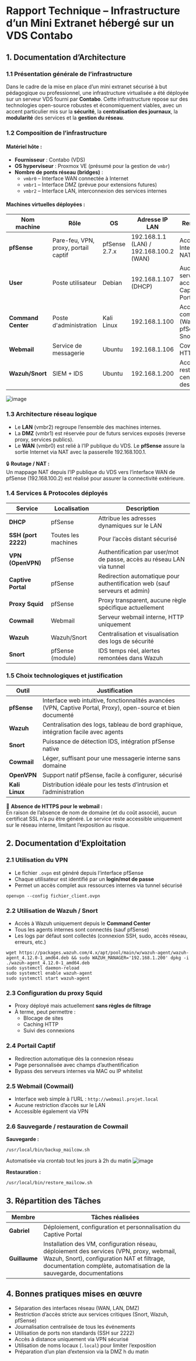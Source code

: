
# Rapport Technique – Infrastructure d’un Mini Extranet hébergé sur un VDS Contabo

## 1. Documentation d’Architecture

### 1.1 Présentation générale de l’infrastructure

Dans le cadre de la mise en place d’un mini extranet sécurisé à but pédagogique ou professionnel, une infrastructure virtualisée a été déployée sur un serveur VDS fourni par **Contabo**. Cette infrastructure repose sur des technologies open-source robustes et économiquement viables, avec un accent particulier mis sur la **sécurité**, la **centralisation des journaux**, la **modularité** des services et la **gestion du réseau**.

### 1.2 Composition de l’infrastructure

#### Matériel hôte :
- **Fournisseur** : Contabo (VDS)
- **OS hyperviseur** : Proxmox VE (présumé pour la gestion de `vmbr`)
- **Nombre de ponts réseau (bridges)** :
  - `vmbr0` – Interface WAN connectée à Internet
  - `vmbr1` – Interface DMZ (prévue pour extensions futures)
  - `vmbr2` – Interface LAN, interconnexion des services internes

#### Machines virtuelles déployées :

| Nom machine        | Rôle                  | OS         | Adresse IP LAN           | Remarques                        |
|--------------------|------------------------|------------|---------------------------|----------------------------------|
| **pfSense**        | Pare-feu, VPN, proxy, portail captif | pfSense 2.7.x | 192.168.1.1 (LAN) / 192.168.100.2 (WAN) | Accès Internet via NAT |
| **User**           | Poste utilisateur      | Debian     | 192.168.1.107 (DHCP)      | Aucun service, accès via Captive Portal |
| **Command Center** | Poste d'administration | Kali Linux | 192.168.1.100             | Accès complet (Wazuh, pfSense, Snort) |
| **Webmail**        | Service de messagerie  | Ubuntu     | 192.168.1.106             | Cowmail en HTTP |
| **Wazuh/Snort**    | SIEM + IDS             | Ubuntu     | 192.168.1.200             | Accès restreint, centralisation des logs |

![image](https://github.com/user-attachments/assets/ae9eb749-5016-48a6-9e15-8a7a2243f366)

### 1.3 Architecture réseau logique

- Le **LAN** (vmbr2) regroupe l’ensemble des machines internes.
- La **DMZ** (vmbr1) est réservée pour de futurs services exposés (reverse proxy, services publics).
- Le **WAN** (vmbr0) est relié à l’IP publique du VDS. Le **pfSense** assure la sortie Internet via NAT avec la passerelle 192.168.100.1.

🔒 **Routage / NAT :**  
Un mappage NAT depuis l’IP publique du VDS vers l’interface WAN de pfSense (192.168.100.2) est réalisé pour assurer la connectivité extérieure.

### 1.4 Services & Protocoles déployés

| Service             | Localisation       | Description |
|---------------------|--------------------|-------------|
| **DHCP**            | pfSense            | Attribue les adresses dynamiques sur le LAN |
| **SSH (port 2222)** | Toutes les machines| Pour l’accès distant sécurisé |
| **VPN (OpenVPN)**   | pfSense            | Authentification par user/mot de passe, accès au réseau LAN via tunnel |
| **Captive Portal**  | pfSense            | Redirection automatique pour authentification web (sauf serveurs et admin) |
| **Proxy Squid**     | pfSense            | Proxy transparent, aucune règle spécifique actuellement |
| **Cowmail**         | Webmail            | Serveur webmail interne, HTTP uniquement |
| **Wazuh**           | Wazuh/Snort        | Centralisation et visualisation des logs de sécurité |
| **Snort**           | pfSense (module)   | IDS temps réel, alertes remontées dans Wazuh |

### 1.5 Choix technologiques et justification

| Outil       | Justification |
|-------------|----------------|
| **pfSense** | Interface web intuitive, fonctionnalités avancées (VPN, Captive Portal, Proxy), open-source et bien documenté |
| **Wazuh**   | Centralisation des logs, tableau de bord graphique, intégration facile avec agents |
| **Snort**   | Puissance de détection IDS, intégration pfSense native |
| **Cowmail** | Léger, suffisant pour une messagerie interne sans domaine |
| **OpenVPN** | Support natif pfSense, facile à configurer, sécurisé |
| **Kali Linux** | Distribution idéale pour les tests d’intrusion et l’administration |

📝 **Absence de HTTPS pour le webmail :**  
En raison de l’absence de nom de domaine (et du coût associé), aucun certificat SSL n’a pu être généré. Le service reste accessible uniquement sur le réseau interne, limitant l’exposition au risque.

## 2. Documentation d’Exploitation

### 2.1 Utilisation du VPN

- Le fichier `.ovpn` est généré depuis l’interface pfSense
- Chaque utilisateur est identifié par un **login/mot de passe**
- Permet un accès complet aux ressources internes via tunnel sécurisé

```
openvpn --config fichier_client.ovpn
```

### 2.2 Utilisation de Wazuh / Snort

- Accès à Wazuh uniquement depuis le **Command Center**
- Tous les agents internes sont connectés (sauf pfSense)
- Les logs par défaut sont collectés (connexion SSH, sudo, accès réseau, erreurs, etc.)

```
wget https://packages.wazuh.com/4.x/apt/pool/main/w/wazuh-agent/wazuh-agent_4.12.0-1_amd64.deb && sudo WAZUH_MANAGER='192.168.1.200' dpkg -i ./wazuh-agent_4.12.0-1_amd64.deb
sudo systemctl daemon-reload
sudo systemctl enable wazuh-agent
sudo systemctl start wazuh-agent
```

### 2.3 Configuration du proxy Squid

- Proxy déployé mais actuellement **sans règles de filtrage**
- À terme, peut permettre :
  - Blocage de sites
  - Caching HTTP
  - Suivi des connexions

### 2.4 Portail Captif

- Redirection automatique dès la connexion réseau
- Page personnalisée avec champs d’authentification
- Bypass des serveurs internes via MAC ou IP whitelist

### 2.5 Webmail (Cowmail)

- Interface web simple à l’URL : `http://webmail.projet.local`
- Aucune restriction d’accès sur le LAN
- Accessible également via VPN

### 2.6 Sauvegarde / restauration de Cowmail

**Sauvegarde :**
```
/usr/local/bin/backup_mailcow.sh

```
Automatisée via crontab tout les jours à 2h du matin
![image](https://github.com/user-attachments/assets/37d2fb6e-aaed-4821-9f59-9723ea79d678)

**Restauration :**
```
/usr/local/bin/restore_mailcow.sh
```

## 3. Répartition des Tâches

| Membre     | Tâches réalisées |
|------------|------------------|
| **Gabriel** | Déploiement, configuration et personnalisation du Captive Portal |
| **Guillaume** | Installation des VM, configuration réseau, déploiement des services (VPN, proxy, webmail, Wazuh, Snort), configuration NAT et filtrage, documentation complète, automatisation de la sauvegarde, documentations |

## 4. Bonnes pratiques mises en œuvre

- Séparation des interfaces réseau (WAN, LAN, DMZ)
- Restriction d’accès stricte aux services critiques (Snort, Wazuh, pfSense)
- Journalisation centralisée de tous les événements
- Utilisation de ports non standards (SSH sur 2222)
- Accès à distance uniquement via VPN sécurisé
- Utilisation de noms locaux (`.local`) pour limiter l’exposition
- Préparation d’un plan d’extension via la DMZ
h du matin
